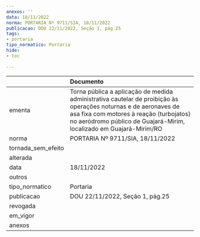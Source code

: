 ```yaml
---
anexos: ''
data: 18/11/2022
norma: PORTARIA Nº 9711/SIA, 18/11/2022
publicacao: DOU 22/11/2022, Seção 1, pág.25
tags:
- portaria
tipo_normatico: Portaria
hide: 
- toc 
 
---
```


|                    | Documento                                                                                                                                                                                                                          |
|:-------------------|:-----------------------------------------------------------------------------------------------------------------------------------------------------------------------------------------------------------------------------------|
| ementa             | Torna pública a aplicação de medida administrativa cautelar de proibição às operações noturnas e de aeronaves de asa fixa com motores  à reação (turbojatos) no aeródromo público de Guajará-Mirim, localizado em Guajará-Mirim/RO |
| norma              | PORTARIA Nº 9711/SIA, 18/11/2022                                                                                                                                                                                                   |
| tornada_sem_efeito |                                                                                                                                                                                                                                    |
| alterada           |                                                                                                                                                                                                                                    |
| data               | 18/11/2022                                                                                                                                                                                                                         |
| outros             |                                                                                                                                                                                                                                    |
| tipo_normatico     | Portaria                                                                                                                                                                                                                           |
| publicacao         | DOU 22/11/2022, Seção 1, pág.25                                                                                                                                                                                                    |
| revogada           |                                                                                                                                                                                                                                    |
| em_vigor           |                                                                                                                                                                                                                                    |
| anexos             |                                                                                                                                                                                                                                    |